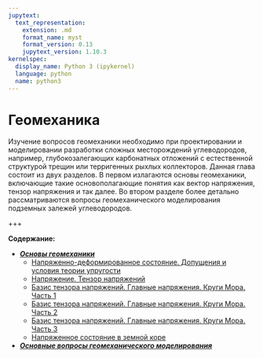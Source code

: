 ```yaml
---
jupytext:
  text_representation:
    extension: .md
    format_name: myst
    format_version: 0.13
    jupytext_version: 1.10.3
kernelspec:
  display_name: Python 3 (ipykernel)
  language: python
  name: python3
---
```


<a id='geomech'></a>
# Геомеханика
Изучение вопросов геомеханики необходимо при проектировании и моделировании разработки сложных месторождений углеводородов, например, глубокозалегающих карбонатных отложений с естественной структурой трещин или терригенных рыхлых коллекторов. Данная глава состоит из двух разделов. В первом излагаются основы геомеханики, включающие такие основополагающие понятия как вектор напряжения, тензор напряжения и так далее. Во втором разделе более детально рассматриваются вопросы геомеханического моделирования подземных залежей углеводородов.

+++

**Содержание:**
*   ***[Основы геомеханики](./1-RG/RG-0-Introduction.md)***
    * [Напряженно-деформированное состояние. Допущения и условия теории упругости](./1-RG/RG-1-LinearElasticityAssumptions.md)
    * [Напряжение. Тензор напряжений](./1-RG/RG-2-StressTensor.md)
    * [Базис тензора напряжений. Главные напряжения. Круги Мора. Часть 1](./1-RG/RG-3-StressRotation-PrincipleStresses-MohrCircles-Part1.md)
    * [Базис тензора напряжений. Главные напряжения. Круги Мора. Часть 2](./1-RG/RG-3-StressRotation-PrincipleStresses-MohrCircles-Part2.md)
    * [Базис тензора напряжений. Главные напряжения. Круги Мора. Часть 3](./1-RG/RG-3-StressRotation-PrincipleStresses-MohrCircles-Part3.md)
    * [Напряженное состояние в земной коре](./1-RG/RG-4-StressesInEarthsCrust.md)
*   ***[Основные вопросы геомеханического моделирования](./2-ARG/ARG-0-Introduction.md)***

```{code-cell} python

```
